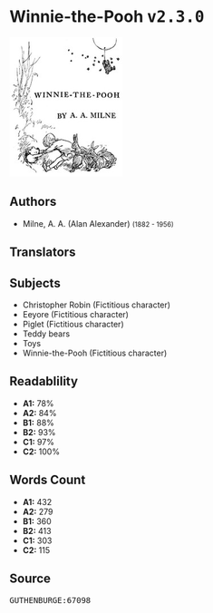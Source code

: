 # Winnie-the-Pooh <kbd>v2.3.0</kbd>

![](./cover.medium.jpg "")

## Authors


 - Milne, A. A. (Alan Alexander) <small>(1882 - 1956)</small>

## Translators



## Subjects


 - Christopher Robin (Fictitious character)
 - Eeyore (Fictitious character)
 - Piglet (Fictitious character)
 - Teddy bears
 - Toys
 - Winnie-the-Pooh (Fictitious character)

## Readablility


 - **A1:** 78%
 - **A2:** 84%
 - **B1:** 88%
 - **B2:** 93%
 - **C1:** 97%
 - **C2:** 100%

## Words Count


 - **A1:** 432
 - **A2:** 279
 - **B1:** 360
 - **B2:** 413
 - **C1:** 303
 - **C2:** 115

## Source


<kbd>GUTHENBURGE:67098</kbd>
